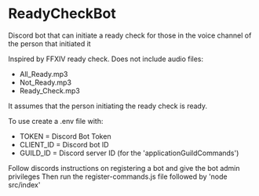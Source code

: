 # ReadyCheckBot
Discord bot that can initiate a ready check for those in the voice channel of the person that initiated it

Inspired by FFXIV ready check.
Does not include audio files:
- All_Ready.mp3
- Not_Ready.mp3
- Ready_Check.mp3

It assumes that the person initiating the ready check is ready.

To use create a .env file with:
- TOKEN = Discord Bot Token
- CLIENT_ID = Discord bot ID
- GUILD_ID = Discord server ID (for the 'applicationGuildCommands')

Follow discords instructions on registering a bot and give the bot admin privileges
Then run the register-commands.js file followed by 'node src/index'